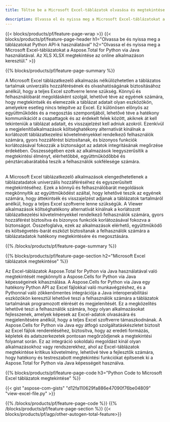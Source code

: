 ```yaml
---
title: Töltse be a Microsoft Excel-táblázatok olvasása és megtekintése a Python segítségével 

description: Olvassa el és nyissa meg a Microsoft Excel-táblázatokat a Python alkalmazáson keresztül.
---
```


{{< blocks/products/pf/feature-page-wrap >}}
{{< blocks/products/pf/feature-page-header h1="Olvassa be és nyissa meg a táblázatokat Python API-k használatával" h2="Olvassa el és nyissa meg a Microsoft Excel-táblázatokat a Aspose.Total for Python via Java használatával. Az XLS XLSX megtekintése az online alkalmazáson keresztül." >}}

{{% blocks/products/pf/feature-page-summary %}}

A Microsoft Excel táblázatkezelő alkalmazás nélkülözhetetlen a táblázatos tartalmak univerzális hozzáférésének és olvashatóságának biztosításához anélkül, hogy a teljes Excel szoftverre lenne szükség. Könnyű és felhasználóbarát megoldásként szolgál, lehetővé téve az egyének számára, hogy megtekintsék és elemezzék a táblázat adatait olyan eszközökön, amelyekre esetleg nincs telepítve az Excel. Ez különösen előnyös az együttműködés és a megosztás szempontjából, lehetővé téve a hatékony kommunikációt a csapattagok és az érdekelt felek között, akiknek át kell tekinteniük a táblázat adatait, és visszajelzést kell adniuk azokról. Ezenkívül a megjelenítőalkalmazások költséghatékony alternatívát kínálnak a korlátozott táblázatkezelési követelményekkel rendelkező felhasználók számára, gyors hozzáférést biztosítanak, és bizonyos funkciók korlátozásával fokozzák a biztonságot az adatok integritásának megőrzése érdekében. Összességében ezek az alkalmazások leegyszerűsítik a megtekintési élményt, elérhetőbbé, együttműködőbbé és pénztárcabarátabbá teszik a felhasználók sokfélesége számára. <br /><br />

A Microsoft Excel táblázatkezelő alkalmazások elengedhetetlenek a táblázatadatok univerzális hozzáféréséhez és egyszerűsített megtekintéséhez. Ezek a könnyű és felhasználóbarát megoldások megkönnyítik az együttműködést azáltal, hogy lehetővé teszik az egyének számára, hogy áttekintsék és visszajelzést adjanak a táblázatok tartalmáról anélkül, hogy a teljes Excel szoftverre lenne szükségük. A Viewer alkalmazások költséghatékony alternatívát kínálnak a korlátozott táblázatkezelési követelményekkel rendelkező felhasználók számára, gyors hozzáférést biztosítva és bizonyos funkciók korlátozásával fokozva a biztonságot. Összefoglalva, ezek az alkalmazások elérhető, együttműködő és költségvetés-barát eszközt biztosítanak a felhasználók számára a táblázatadatok hatékony megtekintésére és megosztására.

{{% /blocks/products/pf/feature-page-summary  %}}

{{% blocks/products/pf/feature-page-section  h2="Microsoft Excel táblázatok megtekintése" %}}

Az Excel-táblázatok Aspose.Total for Python via Java használatával való megtekintését megkönnyíti a Aspose.Cells for Python via Java képességeinek kihasználása. A Aspose.Cells for Python via Java egy hatékony Python API az Excel fájlokkal való munkavégzéshez, és a Pythonnal való zökkenőmentes integrációja a Java interoperabilitási eszközökön keresztül lehetővé teszi a felhasználók számára a táblázatok tartalmának programozott elérését és megjelenítését. Ez a megközelítés lehetővé teszi a felhasználók számára, hogy olyan alkalmazásokat fejlesszenek, amelyek képesek az Excel-adatok olvasására és megjelenítésére anélkül, hogy a teljes Excel szoftverre támaszkodnának. A Aspose.Cells for Python via Java egy átfogó szolgáltatáskészletet biztosít az Excel fájlok rendereléséhez, biztosítva, hogy az eredeti formázás, képletek és adatszerkezetek pontosan megőrződjenek a megtekintési folyamat során. Ez az integráció sokoldalú megoldást kínál olyan alkalmazásokhoz vagy rendszerekhez, ahol az Excel-táblázatok megtekintése kritikus követelmény, lehetővé téve a fejlesztők számára, hogy hatékony és testreszabott megtekintési funkciókat építsenek ki a Aspose.Total for Python via Java képességeit használva.

{{% blocks/products/pf/feature-page-code h3="Python Code to Microsoft Excel táblázatok megtekintése" %}}

{{< gist "aspose-com-gists" "d12fa110629fa886e47090f76be04809" "view-excel-file.py" >}}

{{% /blocks/products/pf/feature-page-code  %}}
{{% /blocks/products/pf/feature-page-section %}}
{{< blocks/products/pf/agp/other-autogen-total-feature>}}